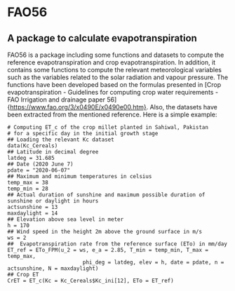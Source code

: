 # FAO56
## A package to calculate evapotranspiration
FAO56 is a package including some functions and datasets to compute the reference evapotranspiration and
    crop evapotranspiration. In addition, it contains some functions to compute the relevant meteorological variables
    such as the variables related to the solar radiation and vapour pressure.
The functions have been developed based on the formulas presented in
    [Crop evapotranspiration - Guidelines for computing crop water requirements - FAO Irrigation and drainage paper 56]
    {https://www.fao.org/3/x0490E/x0490e00.htm}. Also, the datasets have been extracted from the mentioned reference.
Here is a simple example:

```
# Computing ET_c of the crop millet planted in Sahiwal, Pakistan
# for a specific day in the initial growth stage
## Loading the relevant Kc dataset
data(Kc_Cereals)
## Latitude in decimal degree
latdeg = 31.685
## Date (2020 June 7)
pdate = "2020-06-07"
## Maximum and minimum temperatures in celsius
temp_max = 38
temp_min = 28
## Actual duration of sunshine and maximum possible duration of sunshine or daylight in hours
actsunshine = 13
maxdaylight = 14
## Elevation above sea level in meter
h = 170
## Wind speed in the height 2m above the ground surface in m/s
ws = 2
##  Evapotranspiration rate from the reference surface (ETo) in mm/day
ET_ref = ETo_FPM(u_2 = ws, e_a = 2.85, T_min = temp_min, T_max = temp_max,
                        phi_deg = latdeg, elev = h, date = pdate, n = actsunshine, N = maxdaylight)
## Crop ET     
CrET = ET_c(Kc = Kc_Cereals$Kc_ini[12], ETo = ET_ref)
```